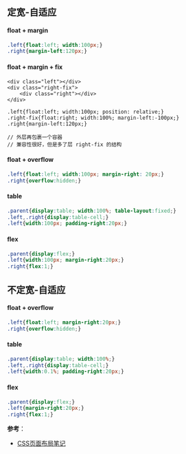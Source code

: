 ## 定宽-自适应
#### float + margin
        
```css
.left{float:left; width:100px;}
.right{margin-left:120px;}
```
#### float + margin + fix
        
```
<div class="left"></div>
<div class="right-fix">
    <div class="right"></div>
</div>

.left{float:left; width:100px; position: relative;}
.right-fix{float:right; width:100%; margin-left:-100px;}
.right{margin-left:120px;}

// 外层再包裹一个容器
// 兼容性很好，但是多了层 right-fix 的结构
```
#### float + overflow
        
```css
.left{float:left; width:100px; margin-right: 20px;}
.right{overflow:hidden;}
```
#### table
        
```css
.parent{display:table; width:100%; table-layout:fixed;}
.left,.right{display:table-cell;}
.left{width:100px; padding-right:20px;}
```
#### flex
        
```css
.parent{display:flex;}
.left{width:100px; margin-right:20px;}
.right{flex:1;}
```
## 不定宽-自适应
#### float + overflow
    
```css
.left{float:left; margin-right:20px;}
.right{overflow:hidden;}
```
#### table
        
```css
.parent{display:table; width:100%;}
.left,.right{display:table-cell;}
.left{width:0.1%; padding-right:20px;}
```
#### flex
        
```css
.parent{display:flex;}
.left{margin-right:20px;}
.right{flex:1;}
```

**参考**：
- [CSS页面布局笔记](https://segmentfault.com/a/1190000003113119)



